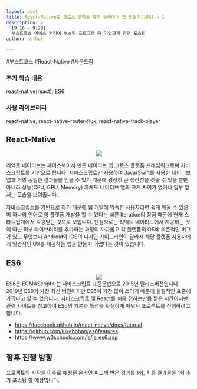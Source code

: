 ```yaml
---
layout: post
title: React-Native로 크로스 플랫폼 뮤직 플레이어 앱 만들기(iOS) - 1
description: >
  [9.16 ~ 9.29]
  부스트코스 에이스 커리어 부스팅 프로그램 중 기업과제 관련 포스팅
author: author

---
```

\#부스트코스 \#React-Native \#사운드짐

### 추가 학습 내용
react-native(react), ES6
### 사용 라이브러리
react-native, react-native-router-flux, react-native-track-player

## React-Native
<center>
<img src="https://miro.medium.com/max/2400/1*dIocy2HvI_BIpziOypf8ig.jpeg"/>
</center>

리액트 네이티브는 페이스북이서 만든 네이티브 앱 크로스 플랫폼 프레임워크로써 자바스크립트를 기반으로 합니다. 자바스크립트만 사용하여 Java/Swift를 사용한 네이티브 앱과 거의 동일한 결과물을 얻을 수 있기 때문에 굉장히 큰 생산성을 갖출 수 있을 뿐만 아니라 성능(CPU, GPU, Memory) 자체도 네이티브 앱과 크게 차이가 없거나 일부 앞서는 모습을 보여줍니다.

자바스크립트를 기반으로 하기 때문에 웹 개발에 익숙한 사용자라면 쉽게 배울 수 있으며 하나의 언어로 양 플랫폼 개발을 할 수 있다는 빠른 Iteration의 장점 때문에 현재 스타트업계에서 각광받는 것으로 보입니다. 단점으로는 리액트 네이티브에서 제공하는 것이 아닌 외부 라이브러리를 추가하는 과정이 까다롭고 각 플랫폼의 OS에 의존적인 버그가 있고 무엇보다 Android와 iOS의 디자인 가이드라인이 달라서 해당 플랫폼 사용자에게 일관적인 UX를 제공하는 앱을 만들기 어렵다는 것이 있습니다.

## ES6
<center>
<img src="https://t1.daumcdn.net/cfile/tistory/9965CD335A05D9BA15"/>
</center>
ES6은 ECMAScript라는 자바스크립트 표준문법으로 2015년 릴리즈버전입니다. 2019년 ES9가 가장 최신 버전이지만 ES6이 가장 많이 쓰이기 때문에 실질적인 표준에 가깝다고 할 수 있습니다. 자바스크립트 및 React를 처음 접하는만큼 짧은 시간이지만 관련 사이트를 참고하여 ES6의 기본과 특성을 확실하게 배워서 프로젝트를 진행하려고 합니다.

* https://facebook.github.io/react-native/docs/tutorial
* https://github.com/lukehoban/es6features
* https://www.w3schools.com/js/js_es6.asp

## 향후 진행 방향
프로젝트의 시작을 이후로 예정된 온라인 피드백 받은 경과를 1회, 최종 결과물을 1회 추가 포스팅 할 예정입니다.
